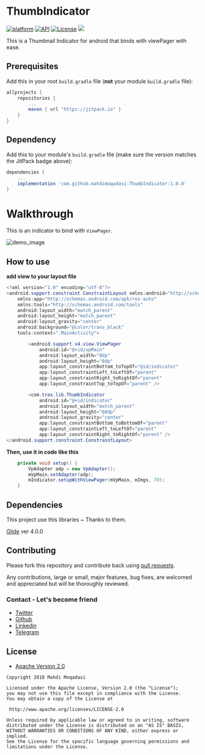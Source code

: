  # ThumbIndicator
[![platform](https://img.shields.io/badge/platform-Android-yellow.svg)](https://www.android.com)
[![API](https://img.shields.io/badge/API-16%2B-brightgreen.svg?style=plastic)](https://android-arsenal.com/api?level=19)
[![License](https://img.shields.io/badge/license-Apache%202-4EB1BA.svg?style=flat-square)](https://www.apache.org/licenses/LICENSE-2.0.html)
[![](https://jitpack.io/v/Shashank02051997/FancyWalkthrough-Android.svg)](https://jitpack.io/#Shashank02051997/FancyWalkthrough-Android)

This is a Thumbnail Indicator for android that binds with viewPager with ease.

## Prerequisites

Add this in your root `build.gradle` file (**not** your module `build.gradle` file):

```gradle
allprojects {
	repositories {
		...
		maven { url "https://jitpack.io" }
	}
}
```

## Dependency

Add this to your module's `build.gradle` file (make sure the version matches the JitPack badge above):

```gradle
dependencies {
	...
	implementation 'com.github.mahdimoqadasi:ThumbIndicator:1.0.0'
}
```
# Walkthrough
This is an indicator to bind with `ViewPager`.

![demo_image](https://github.com/mahdimoqadasi/ThumbIndicator/blob/master/demo.gif)

## How to use

**add view to your layout file**

```java
<?xml version="1.0" encoding="utf-8"?>
<android.support.constraint.ConstraintLayout xmlns:android="http://schemas.android.com/apk/res/android"
    xmlns:app="http://schemas.android.com/apk/res-auto"
    xmlns:tools="http://schemas.android.com/tools"
    android:layout_width="match_parent"
    android:layout_height="match_parent"
    android:layout_gravity="center"
    android:background="@color/trans_black"
    tools:context=".MainActivity">

        <android.support.v4.view.ViewPager
            android:id="@+id/vpMain"
            android:layout_width="0dp"
            android:layout_height="0dp"
            app:layout_constraintBottom_toTopOf="@id/indicator"
            app:layout_constraintLeft_toLeftOf="parent"
            app:layout_constraintRight_toRightOf="parent"
            app:layout_constraintTop_toTopOf="parent" />

        <com.trex.lib.ThumbIndicator
            android:id="@+id/indicator"
            android:layout_width="match_parent"
            android:layout_height="60dp"
            android:layout_gravity="center"
            app:layout_constraintBottom_toBottomOf="parent"
            app:layout_constraintLeft_toLeftOf="parent"
            app:layout_constraintRight_toRightOf="parent" />
</android.support.constraint.ConstraintLayout>
```

**Then, use it in code like this**

```java
    private void setup() {
        VpAdapter adp = new VpAdapter();
        mVpMain.setAdapter(adp);
        mIndicator.setupWithViewPager(mVpMain, mImgs, 70);
    }
```

## Dependencies

This project use this libraries ~ Thanks to them.

  [Glide](https://github.com/bumptech/glide) ver 4.0.0

## Contributing

Please fork this repository and contribute back using
[pull requests](https://github.com/mahdimoqadasi/ThumbIndicator/pulls).

Any contributions, large or small, major features, bug fixes, are welcomed and appreciated
but will be thoroughly reviewed.

### Contact - Let's become friend
- [Twitter](https://twitter.com/mahdimoqadasi)
- [Github](https://github.com/mahdimoqadasi)
- [Linkedin](https://www.linkedin.com/in/mahdi-moqadasi-812228176/)
- [Telegram](https://t.me/MahdiMoqadasi)

## License

* [Apache Version 2.0](http://www.apache.org/licenses/LICENSE-2.0.html)

```
Copyright 2018 Mahdi Moqadasi

Licensed under the Apache License, Version 2.0 (the "License");
you may not use this file except in compliance with the License.
You may obtain a copy of the License at

 http://www.apache.org/licenses/LICENSE-2.0

Unless required by applicable law or agreed to in writing, software
distributed under the License is distributed on an "AS IS" BASIS,
WITHOUT WARRANTIES OR CONDITIONS OF ANY KIND, either express or implied.
See the License for the specific language governing permissions and
limitations under the License.
